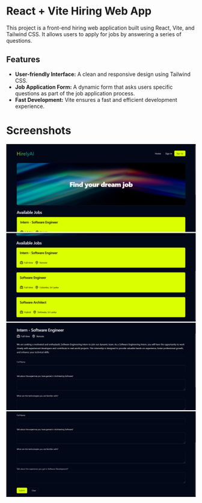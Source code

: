 # React + Vite Hiring Web App

This project is a front-end hiring web application built using React, Vite, and Tailwind CSS. It allows users to apply for jobs by answering a series of questions.

## Features

- **User-friendly Interface:** A clean and responsive design using Tailwind CSS.
- **Job Application Form:** A dynamic form that asks users specific questions as part of the job application process.
- **Fast Development:** Vite ensures a fast and efficient development experience.

# Screenshots

![img1](img1.png)
![img2](img2.png)
![img3](img3.png)
![img4](img4.png)